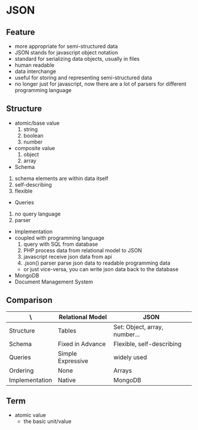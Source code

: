 # JSON

## Feature
* more appropriate for semi-structured data
* JSON stands for javascript object notation
* standard for serializing data objects, usually in files
* human readable
* data interchange
* useful for storing and representing semi-structured data
* no longer just for javascript, now there are a lot of parsers for different programming language


## Structure
* atomic/base value
  1. string
  2. boolean
  3. number
* composite value
  1. object
  2. array
* Schema
 1. schema elements are within data itself
 2. self-describing
 3. flexible
* Queries
 1. no query language
 2. parser
* Implementation
 * coupled with programming language
   1. query with SQL from database
   2. PHP process data from relational model to JSON
   3. javascript receive json data from api
   4. .json() parser parse json data to readable programming data
   * or just vice-versa, you can write json data back to the database
 * MongoDB
 * Document Management System




## Comparison
| \             | Relational Model    | JSON                          |
| ------------- | ----------------    |  ------------------------     |
| Structure     | Tables              | Set: Object, array, number... |
| Schema        | Fixed in Advance    | Flexible, self-describing     |
| Queries       | Simple Expressive   | widely used                   |
| Ordering      | None                | Arrays                        |
| Implementation| Native              | MongoDB                       |





## Term
* atomic value
   * the basic unit/value
